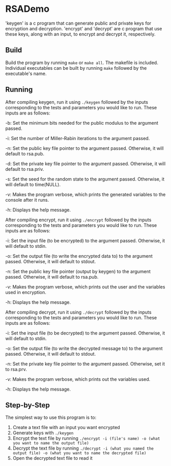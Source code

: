 # RSADemo

'keygen' is a c program that can generate public and private keys for
encryption and decryption. 'encrypt' and 'decrypt' are c program that
use these keys, along with an input, to encrypt and decrypt it, respectively.

## Build

Build the program by running `make` or `make all`. The makefile is included.
Individual executables can be built by running `make` followed by the
executable's name.

## Running

After compiling keygen, run it using `./keygen` followed by the inputs
corresponding to the tests and parameters you would like to run.
These inputs are as follows:

-b: Set the minimum bits needed for the public modulus to the argument passed.

-i: Set the number of Miller-Rabin iterations to the argument passed.

-n: Set the public key file pointer to the argument passed.
    Otherwise, it will default to rsa.pub.

-d: Set the private key file pointer to the argument passed.
    Otherwise, it will default to rsa.priv.

-s: Set the seed for the random state to the argument passed.
    Otherwise, it will default to time(NULL).

-v: Makes the program verbose, which prints the generated variables to the
    console after it runs.

-h: Displays the help message.

After compiling encrypt, run it using `./encrypt` followed by the inputs
corresponding to the tests and parameters you would like to run.
These inputs are as follows:

-i: Set the input file (to be encrypted) to the argument passed.
    Otherwise, it will default to stdin.

-o: Set the output file (to write the encrypted data to) to the argument
    passed. Otherwise, it will default to stdout.

-n: Set the public key file pointer (output by keygen) to the argument
    passed. Otherwise, it will default to rsa.pub.

-v: Makes the program verbose, which prints out the user and the variables
    used in encryption.

-h: Displays the help message.

After compiling decrypt, run it using `./decrypt` followed by the inputs
corresponding to the tests and parameters you would like to run.
These inputs are as follows:

-i: Set the input file (to be decrypted) to the argument passed.
    Otherwise, it will default to stdin.

-o: Set the output file (to write the decrypted message to) to the argument
    passed. Otherwise, it will default to stdout.

-n: Set the private key file pointer to the argument passed.
    Otherwise, set it to rsa.prv.

-v: Makes the program verbose, which prints out the variables used.

-h: Displays the help message.

## Step-by-Step

The simplest way to use this program is to:
1. Create a text file with an input you want encrypted
2. Generate keys with `./keygen`
3. Encrypt the text file by running `./encrypt -i (file's name) -o (what you
   want to name the output file)`
4. Decrypt the text file by running `./decrypt -i (what you named the output
   file) -o (what you want to name the decrypted file)`
5. Open the decrypted text file to read it

